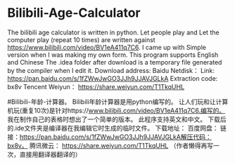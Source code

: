 # Bilibili-Age-Calculator
The bilibili age calculator is written in python.
Let people play and Let the computer play (repeat 10 times) are written against https://www.bilibili.com/video/BV1eA411q7C6.
I came up with Simple version when I was making my own form. 
This program supports English and Chinese
The .idea folder after download is a temporary file generated by the compiler when I edit it.
Download address:
Baidu Netdisk：
Link: https://pan.baidu.com/s/1fZWwJwGO3JJh9JJAVJGLkA Extraction code: bx8v
Tencent Weiyun：
https://share.weiyun.com/T1TkqUHL

#Bilibili-年龄-计算器。
Bilibili年龄计算器是用python编写的。
让人们玩和让计算机玩(重复10次)是针对https://www.bilibili.com/video/BV1eA411q7C6.编写的。
我在制作自己的表格时想出了一个简单的版本。
此程序支持英文和中文。
下载后的.ide文件夹是编译器在我编辑它时生成的临时文件。
下载地址：
百度网盘：
链接：https://pan.baidu.com/s/1fZWwJwGO3JJh9JJAVJGLkA解压代码：bx8v。
腾讯微云：
https://share.weiyun.com/T1TkqUHL
（作者懒得再写一次，直接用翻译器翻译的）
